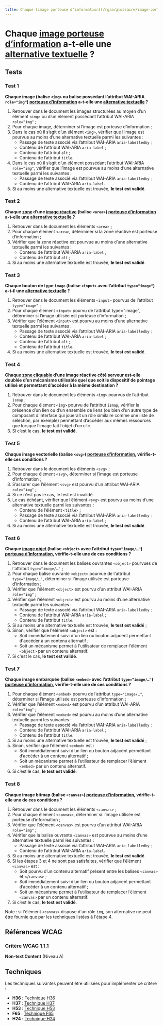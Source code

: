 ```yaml
---
title: Chaque [image porteuse d’information](/rgaa/glossaire/image-porteuse-d-information) a-t-elle une [alternative textuelle](/rgaa/glossaire/alternative-textuelle-image) ?
---
```


# Chaque [image porteuse d’information](/rgaa/glossaire/image-porteuse-d-information) a-t-elle une [alternative textuelle](/rgaa/glossaire/alternative-textuelle-image) ?



## Tests

### Test 1

**Chaque image (balise `<img>` ou balise possédant l’attribut WAI-ARIA `role="img"`) [porteuse d’information](/rgaa/glossaire/image-porteuse-d-information) a-t-elle une [alternative textuelle](/rgaa/glossaire/alternative-textuelle-image) ?**

1. Retrouver dans le document les images structurées au moyen d’un élément `<img>` ou d’un élément possédant l’attribut WAI-ARIA `role="img"` ;
2. Pour chaque image, déterminer si l’image est porteuse d’information ;
3. Dans le cas où il s’agit d’un élément `<img>`, vérifier que l’image est pourvue au moins d’une alternative textuelle parmi les suivantes :
   - Passage de texte associé via l’attribut WAI-ARIA `aria-labelledby` ;
   - Contenu de l’attribut WAI-ARIA `aria-label` ;
   - Contenu de l’attribut `alt` ;
   - Contenu de l’attribut `title`.
4. Dans le cas où il s’agit d’un élément possédant l’attribut WAI-ARIA `role="img"`, vérifier que l’image est pourvue au moins d’une alternative textuelle parmi les suivantes :
   - Passage de texte associé via l’attribut WAI-ARIA `aria-labelledby` ;
   - Contenu de l’attribut WAI-ARIA `aria-label`.
5. Si au moins une alternative textuelle est trouvée, **le test est validé**.

### Test 2

**Chaque [zone](/rgaa/glossaire/zone-d-une-image-reactive) d’une [image réactive](/rgaa/glossaire/image-reactive) (balise `<area>`) [porteuse d’information](/rgaa/glossaire/image-porteuse-d-information) a-t-elle une [alternative textuelle](/rgaa/glossaire/alternative-textuelle-image) ?**

1. Retrouver dans le document les éléments `<area>` ;
2. Pour chaque élément `<area>`, déterminer si la zone réactive est porteuse d’information ;
3. Vérifier que la zone réactive est pourvue au moins d’une alternative textuelle parmi les suivantes :
   - Contenu de l’attribut WAI-ARIA `aria-label` ;
   - Contenu de l’attribut `alt` ;
4. Si au moins une alternative textuelle est trouvée, **le test est validé**.

### Test 3

**Chaque bouton de type `image` (balise `<input>` avec l’attribut `type="image"`) a-t-il une [alternative textuelle](/rgaa/glossaire/alternative-textuelle-image) ?**

1. Retrouver dans le document les éléments `<input>` pourvus de l’attribut `type="image"` ;
2. Pour chaque élément `<input>` pourvu de l’attribut type="image", déterminer si l’image utilisée est porteuse d’information ;
3. Vérifier que l’élément `<input>` est pourvu au moins d’une alternative textuelle parmi les suivantes :
   - Passage de texte associé via l’attribut WAI-ARIA `aria-labelledby` ;
   - Contenu de l’attribut WAI-ARIA `aria-label` ;
   - Contenu de l’attribut `alt` ;
   - Contenu de l’attribut `title`.
4. Si au moins une alternative textuelle est trouvée, **le test est validé**.

### Test 4

**Chaque [zone cliquable](/rgaa/glossaire/zone-cliquable) d’une image réactive côté serveur est-elle doublée d’un mécanisme utilisable quel que soit le dispositif de pointage utilisé et permettant d’accéder à la même destination ?**

1. Retrouver dans le document les éléments `<img>` pourvus de l’attribut `ismap` ;
2. Pour chaque élément `<img>` pourvu de l’attribut `ismap`, vérifier la présence d’un lien ou d’un ensemble de liens (ou bien d’un autre type de composant d’interface qui jouerait un rôle similaire comme une liste de sélection, par exemple) permettant d’accéder aux mêmes ressources que lorsque l’image fait l’objet d’un clic.
3. Si c’est le cas, **le test est validé**.

### Test 5

**Chaque image vectorielle (balise `<svg>`) [porteuse d’information](/rgaa/glossaire/image-porteuse-d-information), vérifie-t-elle ces conditions ?**

1. Retrouver dans le document les éléments `<svg>` ;
2. Pour chaque élément `<svg>`, déterminer si l’image est porteuse d’information ;
3. S’assurer que l’élément `<svg>` est pourvu d’un attribut WAI-ARIA `role="img"` ;
4. Si ce n’est pas le cas, le test est invalidé.
5. Le cas échéant, vérifier que l’élément `<svg>` est pourvu au moins d’une alternative textuelle parmi les suivantes :
   - Contenu de l’élément `<title>` ;
   - Passage de texte associé via l’attribut WAI-ARIA `aria-labelledby` ;
   - Contenu de l’attribut WAI-ARIA `aria-label` ;
6. Si au moins une alternative textuelle est trouvée, **le test est validé**.

### Test 6

**Chaque [image objet](/rgaa/glossaire/image-objet) (balise `<object>` avec l’attribut `type="image/…"`) [porteuse d’information](/rgaa/glossaire/image-porteuse-d-information), vérifie-t-elle une de ces conditions ?**

1. Retrouver dans le document les balises ouvrantes `<object>` pourvues de l'attribut `type="image/…"` ;
2. Pour chaque balise ouvrante `<object>` pourvue de l'attribut `type="image/…"`, déterminer si l’image utilisée est porteuse d'information ;
3. Vérifier que l’élément `<object>` est pourvu d’un attribut WAI-ARIA `role="img"` ;
4. Vérifier que l’élément `<object>` est pourvu au moins d’une alternative textuelle parmi les suivantes :
   - Passage de texte associé via l’attribut WAI-ARIA `aria-labelledby` ;
   - Contenu de l’attribut WAI-ARIA `aria-label` ;
   - Contenu de l’attribut `title`.
5. Si au moins une alternative textuelle est trouvée, **le test est validé** ;
6. Sinon, vérifier que l'élément `<object>` est :
   - Soit immédiatement suivi d'un lien ou bouton adjacent permettant d'accéder à un contenu alternatif ;
   - Soit un mécanisme permet à l'utilisateur de remplacer l'élément `<object>` par un contenu alternatif.
7. Si c'est le cas, **le test est validé**.

### Test 7

**Chaque image embarquée (balise `<embed>` avec l’attribut `type="image/…"`) [porteuse d’information](/rgaa/glossaire/image-porteuse-d-information), vérifie-t-elle une de ces conditions ?**

1. Pour chaque élément `<embed>` pourvu de l’attribut `type="image/…"`, déterminer si l’image utilisée est porteuse d’information ;
2. Vérifier que l’élément `<embed>` est pourvu d’un attribut WAI-ARIA `role="img"` ;
3. Vérifier que l’élément `<embed>` est pourvu au moins d’une alternative textuelle parmi les suivantes :
   - Passage de texte associé via l’attribut WAI-ARIA `aria-labelledby` ;
   - Contenu de l’attribut WAI-ARIA `aria-label` ;
   - Contenu de l’attribut `title`.
4. Si au moins une alternative textuelle est trouvée, **le test est validé** ;
5. Sinon, vérifier que l’élément `<embed>` est :
   - Soit immédiatement suivi d’un lien ou bouton adjacent permettant d’accéder à un contenu alternatif ;
   - Soit un mécanisme permet à l’utilisateur de remplacer l’élément `<embed>` par un contenu alternatif.
6. Si c’est le cas, **le test est validé**.

### Test 8

**Chaque image bitmap (balise `<canvas>`) [porteuse d’information](/rgaa/glossaire/image-porteuse-d-information), vérifie-t-elle une de ces conditions ?**

1. Retrouver dans le document les éléments `<canvas>` ;
2. Pour chaque élément `<canvas>`, déterminer si l’image utilisée est porteuse d’information ;
3. Vérifier que l’élément `<canvas>` est pourvu d’un attribut WAI-ARIA `role="img"` ;
4. Vérifier que la balise ouvrante `<canvas>` est pourvue au moins d’une alternative textuelle parmi les suivantes :
   - Passage de texte associé via l’attribut WAI-ARIA `aria-labelledby` ;
   - Contenu de l’attribut WAI-ARIA `aria-label`.
5. Si au moins une alternative textuelle est trouvée, **le test est validé**.
6. Si les étapes 3 et 4 ne sont pas satisfaites, vérifier que l’élément `<canvas>` est :
   - Soit pourvu d’un contenu alternatif présent entre les balises `<canvas>` et `</canvas>` ;
   - Soit immédiatement suivi d’un lien ou bouton adjacent permettant d’accéder à un contenu alternatif ;
   - Soit un mécanisme permet à l’utilisateur de remplacer l’élément `<canvas>` par un contenu alternatif.
7. Si c’est le cas, **le test est validé**.

Note : si l'élément `<canvas>` dispose d'un rôle `img`, son alternative ne peut  être fournie que par les techniques listées à l'étape 4.



## Références WCAG

### Critère WCAG 1.1.1

**Non-text Content** (Niveau A)



## Techniques

Les techniques suivantes peuvent être utilisées pour implémenter ce critère :

- **H36** : [Technique H36](https://www.w3.org/WAI/WCAG21/Techniques/html/H36)
- **H37** : [Technique H37](https://www.w3.org/WAI/WCAG21/Techniques/html/H37)
- **H53** : [Technique H53](https://www.w3.org/WAI/WCAG21/Techniques/html/H53)
- **F65** : [Technique F65](https://www.w3.org/WAI/WCAG21/Techniques/html/F65)
- **H24** : [Technique H24](https://www.w3.org/WAI/WCAG21/Techniques/html/H24)